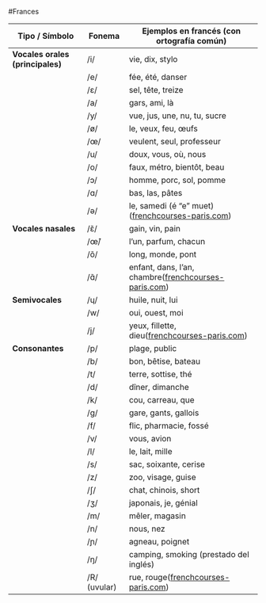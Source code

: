 #Frances 

| Tipo / Símbolo                   | Fonema       | Ejemplos en francés (con ortografía común)                                                                                                                                                                                       |
| -------------------------------- | ------------ | -------------------------------------------------------------------------------------------------------------------------------------------------------------------------------------------------------------------------------- |
| **Vocales orales (principales)** | /i/          | vie, dix, stylo                                                                                                                                                                                                                  |
|                                  | /e/          | fée, été, dans­er                                                                                                                                                                                                                |
|                                  | /ɛ/          | sel, tête, treize                                                                                                                                                                                                                |
|                                  | /a/          | gars, ami, là                                                                                                                                                                                                                    |
|                                  | /y/          | vue, jus, une, nu, tu, sucre                                                                                                                                                                                                     |
|                                  | /ø/          | le, veux, feu, œufs                                                                                                                                                                                                              |
|                                  | /œ/          | veulent, seul, professeur                                                                                                                                                                                                        |
|                                  | /u/          | doux, vous, où, nous                                                                                                                                                                                                             |
|                                  | /o/          | faux, métro, bientôt, beau                                                                                                                                                                                                       |
|                                  | /ɔ/          | homme, porc, sol, pomme                                                                                                                                                                                                          |
|                                  | /ɑ/          | bas, las, pâtes                                                                                                                                                                                                                  |
|                                  | /ə/          | le, samedi (é “e” muet)([frenchcourses-paris.com](https://www.frenchcourses-paris.com/french-lessons-in-paris/french-phonetic-alphabet/?utm_source=chatgpt.com "French Phonetic Alphabet \| Caroline French Classes Paris"))     |
| **Vocales nasales**              | /ɛ̃/         | gain, vin, pain                                                                                                                                                                                                                  |
|                                  | /œ̃/         | l’un, parfum, chacun                                                                                                                                                                                                             |
|                                  | /õ/          | long, monde, pont                                                                                                                                                                                                                |
|                                  | /ɑ̃/         | enfant, dans, l’an, chambre([frenchcourses-paris.com](https://www.frenchcourses-paris.com/french-lessons-in-paris/french-phonetic-alphabet/?utm_source=chatgpt.com "French Phonetic Alphabet \| Caroline French Classes Paris")) |
| **Semivocales**                  | /ɥ/          | huile, nuit, lui                                                                                                                                                                                                                 |
|                                  | /w/          | oui, ouest, moi                                                                                                                                                                                                                  |
|                                  | /j/          | yeux, fillette, dieu([frenchcourses-paris.com](https://www.frenchcourses-paris.com/french-lessons-in-paris/french-phonetic-alphabet/?utm_source=chatgpt.com "French Phonetic Alphabet \| Caroline French Classes Paris"))        |
| **Consonantes**                  | /p/          | plage, public                                                                                                                                                                                                                    |
|                                  | /b/          | bon, bêtise, bateau                                                                                                                                                                                                              |
|                                  | /t/          | terre, sottise, thé                                                                                                                                                                                                              |
|                                  | /d/          | dîner, dimanche                                                                                                                                                                                                                  |
|                                  | /k/          | cou, carreau, que                                                                                                                                                                                                                |
|                                  | /g/          | gare, gants, gallois                                                                                                                                                                                                             |
|                                  | /f/          | flic, pharmacie, fossé                                                                                                                                                                                                           |
|                                  | /v/          | vous, avion                                                                                                                                                                                                                      |
|                                  | /l/          | le, lait, mille                                                                                                                                                                                                                  |
|                                  | /s/          | sac, soixante, cerise                                                                                                                                                                                                            |
|                                  | /z/          | zoo, visage, guise                                                                                                                                                                                                               |
|                                  | /ʃ/          | chat, chinois, short                                                                                                                                                                                                             |
|                                  | /ʒ/          | japonais, je, génial                                                                                                                                                                                                             |
|                                  | /m/          | mêler, magasin                                                                                                                                                                                                                   |
|                                  | /n/          | nous, nez                                                                                                                                                                                                                        |
|                                  | /ɲ/          | agneau, poignet                                                                                                                                                                                                                  |
|                                  | /ŋ/          | camping, smoking (prestado del inglés)                                                                                                                                                                                           |
|                                  | /R/ (uvular) | rue, rouge([frenchcourses-paris.com](https://www.frenchcourses-paris.com/french-lessons-in-paris/french-phonetic-alphabet/?utm_source=chatgpt.com "French Phonetic Alphabet \| Caroline French Classes Paris"))                  |
